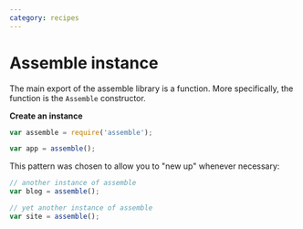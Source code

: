 ```yaml
---
category: recipes
---
```

# Assemble instance

The main export of the assemble library is a function. More specifically, the function is the `Assemble` constructor.

**Create an instance**

```js
var assemble = require('assemble');

var app = assemble();
```

This pattern was chosen to allow you to "new up" whenever necessary:

```js
// another instance of assemble
var blog = assemble();

// yet another instance of assemble
var site = assemble();
```

